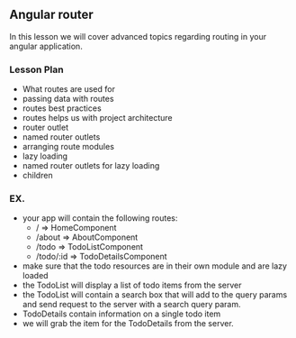 ## Angular router

In this lesson we will cover advanced topics regarding routing in your angular application.

### Lesson Plan

* What routes are used for
* passing data with routes
* routes best practices
* routes helps us with project architecture
* router outlet
* named router outlets
* arranging route modules
* lazy loading
* named router outlets for lazy loading
* children

### EX.

* your app will contain the following routes:
  * / => HomeComponent
  * /about => AboutComponent
  * /todo => TodoListComponent
  * /todo/:id => TodoDetailsComponent
* make sure that the todo resources are in their own module and are lazy loaded
* the TodoList will display a list of todo items from the server
* the TodoList will contain a search box that will add to the query params and send request to the server with a search query param.
* TodoDetails contain information on a single todo item
* we will grab the item for the TodoDetails from the server.

